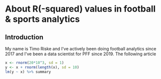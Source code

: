 # About R(-squared) values in football & sports analytics

## Introduction

My name is Timo Riske and I've actively been doing football analytics since 2017 and I've been a data scientist for PFF since 2019. The following article


```r
x <- rnorm(20*10^3, sd = 1)
y <- x + rnorm(length(x), sd = 10)
lm(y ~ x) %>% summary
```

